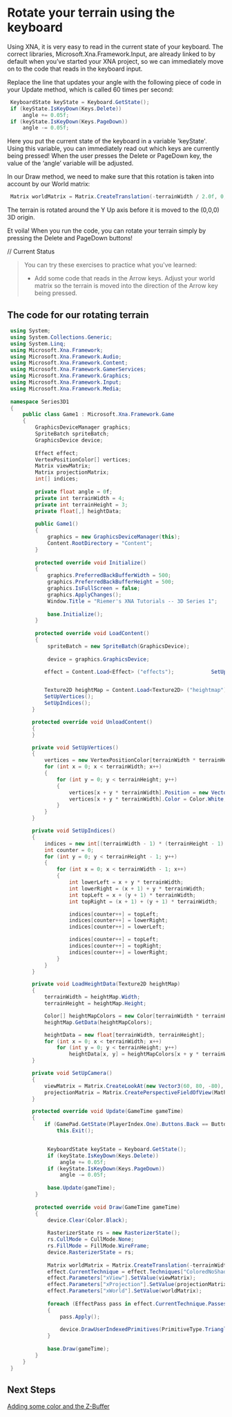# Rotate your terrain using the keyboard

Using XNA, it is very easy to read in the current state of your keyboard. The correct libraries, Microsoft.Xna.Framework.Input, are already linked to by default when you’ve started your XNA project, so we can immediately move on to the code that reads in the keyboard input.

Replace the line that updates your angle with the following piece of code in your Update method, which is called 60 times per second:

```csharp
 KeyboardState keyState = Keyboard.GetState();
 if (keyState.IsKeyDown(Keys.Delete))
     angle += 0.05f;
 if (keyState.IsKeyDown(Keys.PageDown))
     angle -= 0.05f;
```

Here you put the current state of the keyboard in a variable 'keyState'. Using this variable, you can immediately read out which keys are currently being pressed! When the user presses the Delete or PageDown key, the value of the ‘angle’ variable will be adjusted.

In our Draw method, we need to make sure that this rotation is taken into account by our World matrix:

```csharp
 Matrix worldMatrix = Matrix.CreateTranslation(-terrainWidth / 2.0f, 0, terrainHeight / 2.0f) * Matrix.CreateRotationY(angle);
```

The terrain is rotated around the Y Up axis before it is moved to the (0,0,0) 3D origin.

Et voila! When you run the code, you can rotate your terrain simply by pressing the Delete and PageDown buttons!

// Current Status

> You can try these exercises to practice what you've learned:
>
> - Add some code that reads in the Arrow keys. Adjust your world matrix so the terrain is moved into the direction of the Arrow key being pressed.

## The code for our rotating terrain

```csharp
 using System;
 using System.Collections.Generic;
 using System.Linq;
 using Microsoft.Xna.Framework;
 using Microsoft.Xna.Framework.Audio;
 using Microsoft.Xna.Framework.Content;
 using Microsoft.Xna.Framework.GamerServices;
 using Microsoft.Xna.Framework.Graphics;
 using Microsoft.Xna.Framework.Input;
 using Microsoft.Xna.Framework.Media;
 
 namespace Series3D1
 {
     public class Game1 : Microsoft.Xna.Framework.Game
     {
         GraphicsDeviceManager graphics;
         SpriteBatch spriteBatch;
         GraphicsDevice device;
 
         Effect effect;
         VertexPositionColor[] vertices;
         Matrix viewMatrix;
         Matrix projectionMatrix;
         int[] indices;
 
         private float angle = 0f;
         private int terrainWidth = 4;
         private int terrainHeight = 3;
         private float[,] heightData;
 
         public Game1()
         {
             graphics = new GraphicsDeviceManager(this);
             Content.RootDirectory = "Content";
         }
 
         protected override void Initialize()
         {
             graphics.PreferredBackBufferWidth = 500;
             graphics.PreferredBackBufferHeight = 500;
             graphics.IsFullScreen = false;
             graphics.ApplyChanges();
             Window.Title = "Riemer's XNA Tutorials -- 3D Series 1";
 
             base.Initialize();
         }
 
         protected override void LoadContent()
         {
             spriteBatch = new SpriteBatch(GraphicsDevice);
 
             device = graphics.GraphicsDevice;

            effect = Content.Load<Effect> ("effects");            SetUpCamera();


            Texture2D heightMap = Content.Load<Texture2D> ("heightmap");            LoadHeightData(heightMap);
            SetUpVertices();
            SetUpIndices();            
        }

        protected override void UnloadContent()
        {
        }

        private void SetUpVertices()
        {
            vertices = new VertexPositionColor[terrainWidth * terrainHeight];
            for (int x = 0; x < terrainWidth; x++)
            {
                for (int y = 0; y < terrainHeight; y++)
                {
                    vertices[x + y * terrainWidth].Position = new Vector3(x, heightData[x, y], -y);
                    vertices[x + y * terrainWidth].Color = Color.White;
                }
            }
        }

        private void SetUpIndices()
        {
            indices = new int[(terrainWidth - 1) * (terrainHeight - 1) * 6];
            int counter = 0;
            for (int y = 0; y < terrainHeight - 1; y++)
            {
                for (int x = 0; x < terrainWidth - 1; x++)
                {
                    int lowerLeft = x + y * terrainWidth;
                    int lowerRight = (x + 1) + y * terrainWidth;
                    int topLeft = x + (y + 1) * terrainWidth;
                    int topRight = (x + 1) + (y + 1) * terrainWidth;

                    indices[counter++] = topLeft;
                    indices[counter++] = lowerRight;
                    indices[counter++] = lowerLeft;

                    indices[counter++] = topLeft;
                    indices[counter++] = topRight;
                    indices[counter++] = lowerRight;
                }
            }
        }

        private void LoadHeightData(Texture2D heightMap)
        {
            terrainWidth = heightMap.Width;
            terrainHeight = heightMap.Height;

            Color[] heightMapColors = new Color[terrainWidth * terrainHeight];
            heightMap.GetData(heightMapColors);

            heightData = new float[terrainWidth, terrainHeight];
            for (int x = 0; x < terrainWidth; x++)
                for (int y = 0; y < terrainHeight; y++)
                    heightData[x, y] = heightMapColors[x + y * terrainWidth].R / 5.0f;
        }

        private void SetUpCamera()
        {
            viewMatrix = Matrix.CreateLookAt(new Vector3(60, 80, -80), new Vector3(0, 0, 0), new Vector3(0, 1, 0));
            projectionMatrix = Matrix.CreatePerspectiveFieldOfView(MathHelper.PiOver4, device.Viewport.AspectRatio, 1.0f, 300.0f);
        }

        protected override void Update(GameTime gameTime)
        {
            if (GamePad.GetState(PlayerIndex.One).Buttons.Back == ButtonState.Pressed)
                this.Exit();


             KeyboardState keyState = Keyboard.GetState();
             if (keyState.IsKeyDown(Keys.Delete))
                 angle += 0.05f;
             if (keyState.IsKeyDown(Keys.PageDown))
                 angle -= 0.05f;
 
             base.Update(gameTime);
         }
 
         protected override void Draw(GameTime gameTime)
         {
             device.Clear(Color.Black);
 
             RasterizerState rs = new RasterizerState();
             rs.CullMode = CullMode.None;
             rs.FillMode = FillMode.WireFrame;
             device.RasterizerState = rs;
 
             Matrix worldMatrix = Matrix.CreateTranslation(-terrainWidth / 2.0f, 0, terrainHeight / 2.0f) * Matrix.CreateRotationY(angle);
             effect.CurrentTechnique = effect.Techniques["ColoredNoShading"];
             effect.Parameters["xView"].SetValue(viewMatrix);
             effect.Parameters["xProjection"].SetValue(projectionMatrix);
             effect.Parameters["xWorld"].SetValue(worldMatrix);
 
             foreach (EffectPass pass in effect.CurrentTechnique.Passes)
             {
                 pass.Apply();
 
                 device.DrawUserIndexedPrimitives(PrimitiveType.TriangleList, vertices, 0, vertices.Length, indices, 0, indices.Length / 3, VertexPositionColor.VertexDeclaration);
             }
 
             base.Draw(gameTime);
         }
     }
 }
```

## Next Steps

[Adding some color and the Z-Buffer](Riemers3DXNA1Terrain10colors)
